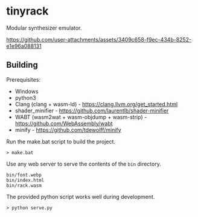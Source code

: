 # tinyrack

Modular synthesizer emulator.

https://github.com/user-attachments/assets/3409c658-f9ec-434b-8252-e1e96a088131

## Building

Prerequisites:
* Windows
* python3
* Clang (clang + wasm-ld) - https://clang.llvm.org/get_started.html
* shader_minifier - https://github.com/laurentlb/shader-minifier
* WABT (wasm2wat + wasm-objdump + wasm-strip) - https://github.com/WebAssembly/wabt
* minify - https://github.com/tdewolff/minify

Run the make.bat script to build the project. 
```
> make.bat
```

Use any web server to serve the contents of the `bin` directory.
```
bin/font.webp
bin/index.html
bin/rack.wasm
```

The provided python script works well during development.
```
> python serve.py
```
